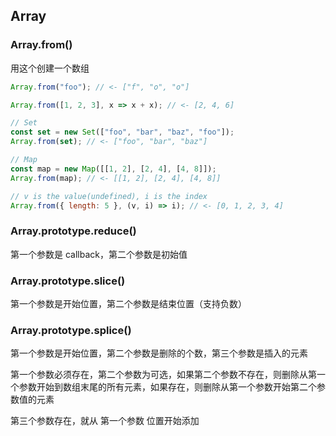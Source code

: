## Array

### Array.from()

用这个创建一个数组

```js
Array.from("foo"); // <- ["f", "o", "o"]

Array.from([1, 2, 3], x => x + x); // <- [2, 4, 6]

// Set
const set = new Set(["foo", "bar", "baz", "foo"]);
Array.from(set); // <- ["foo", "bar", "baz"]

// Map
const map = new Map([[1, 2], [2, 4], [4, 8]]);
Array.from(map); // <- [[1, 2], [2, 4], [4, 8]]

// v is the value(undefined), i is the index
Array.from({ length: 5 }, (v, i) => i); // <- [0, 1, 2, 3, 4]
```

### Array.prototype.reduce()

第一个参数是 callback，第二个参数是初始值


### Array.prototype.slice()

第一个参数是开始位置，第二个参数是结束位置（支持负数）


### Array.prototype.splice()

第一个参数是开始位置，第二个参数是删除的个数，第三个参数是插入的元素

第一个参数必须存在，第二个参数为可选，如果第二个参数不存在，则删除从第一个参数开始到数组末尾的所有元素，如果存在，则删除从第一个参数开始第二个参数值的元素

第三个参数存在，就从 第一个参数 位置开始添加

